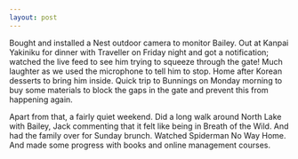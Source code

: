 ```yaml
---
layout: post
---
```


Bought and installed a Nest outdoor camera to monitor Bailey. Out at Kanpai
Yakiniku for dinner with Traveller on Friday night and got a notification;
watched the live feed to see him trying to squeeze through the gate! Much
laughter as we used the microphone to tell him to stop. Home after Korean
desserts to bring him inside. Quick trip to Bunnings on Monday morning to buy
some materials to block the gaps in the gate and prevent this from happening
again.

Apart from that, a fairly quiet weekend. Did a long walk around North Lake with
Bailey, Jack commenting that it felt like being in Breath of the Wild. And had
the family over for Sunday brunch. Watched Spiderman No Way Home. And made
some progress with books and online management courses.
